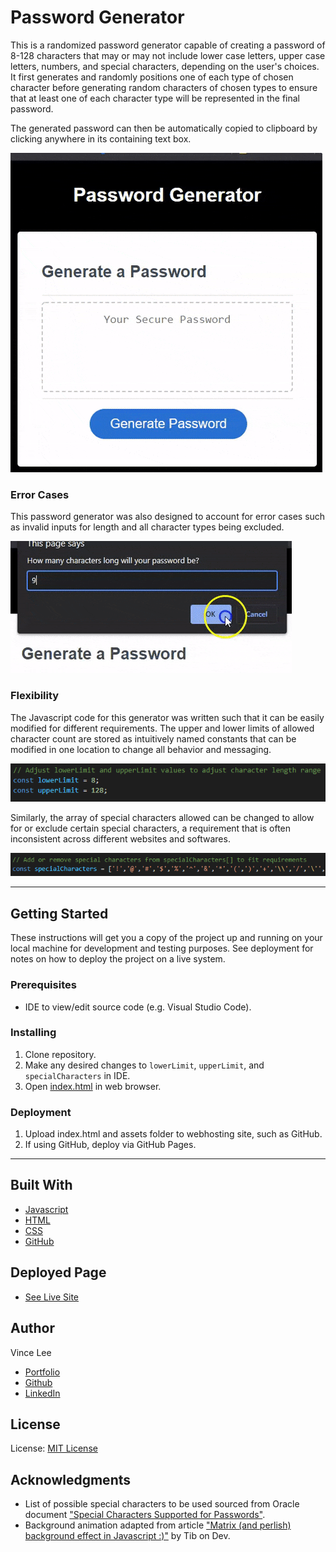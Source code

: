 # Password Generator

This is a randomized password generator capable of creating a password of 8-128 characters that may or may not include lower case letters, upper case letters, numbers, and special characters, depending on the user's choices. It first generates and randomly positions one of each type of chosen character before generating random characters of chosen types to ensure that at least one of each character type will be represented in the final password. 

The generated password can then be automatically copied to clipboard by clicking anywhere in its containing text box.

![Password generation preview](./assets/generation-demo.gif)

### Error Cases

This password generator was also designed to account for error cases such as invalid inputs for length and all character types being excluded.

![Error case demonstration](./assets/error-demo.gif)

### Flexibility

The Javascript code for this generator was written such that it can be easily modified for different requirements. The upper and lower limits of allowed character count are stored as intuitively named constants that can be modified in one location to change all behavior and messaging.

![Character limits constants](./assets/limits.png)

Similarly, the array of special characters allowed can be changed to allow for or exclude certain special characters, a requirement that is often inconsistent across different websites and softwares.

![Array of special characters](./assets/special-array.png)

---

## Getting Started

These instructions will get you a copy of the project up and running on your local machine for development and testing purposes. See deployment for notes on how to deploy the project on a live system.

### Prerequisites

* IDE to view/edit source code (e.g. Visual Studio Code).

### Installing

1. Clone repository.
1. Make any desired changes to `lowerLimit`, `upperLimit`, and `specialCharacters` in IDE.
1. Open [index.html](index.html) in web browser.

### Deployment

1. Upload index.html and assets folder to webhosting site, such as GitHub.
1. If using GitHub, deploy via GitHub Pages.

---

## Built With

* [Javascript](https://developer.mozilla.org/en-US/docs/Web/JavaScript)
* [HTML](https://developer.mozilla.org/en-US/docs/Web/HTML)
* [CSS](https://developer.mozilla.org/en-US/docs/Web/CSS)
* [GitHub](https://github.com/)

## Deployed Page

* [See Live Site](https://starryblue7.github.io/password-generator/)

## Author

Vince Lee
- [Portfolio](https://starryblue7.github.io/portfolio/)
- [Github](https://github.com/StarryBlue7)
- [LinkedIn](https://www.linkedin.com/in/vince-lee/)

## License

License: [MIT License](https://vince-lee.mit-license.org/)

## Acknowledgments

* List of possible special characters to be used sourced from Oracle document ["Special Characters Supported for Passwords"](https://docs.oracle.com/cd/E11223_01/doc.910/e11197/app_special_char.htm#MCMAD416).
* Background animation adapted from article ["Matrix (and perlish) background effect in Javascript :)"](https://dev.to/thibaultduponchelle/matrix-and-perlish-background-effect-in-javascript-4hdg) by Tib on Dev.
